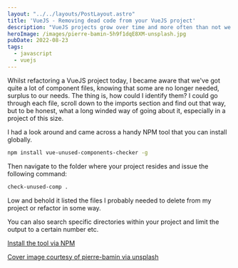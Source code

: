 ```yaml
---
layout: "../../layouts/PostLayout.astro"
title: 'VueJS - Removing dead code from your VueJS project'
description: "VueJS projects grow over time and more often than not we end up with old component files that are no longer needed. How can we identify them in one go?"
heroImage: /images/pierre-bamin-5h9f1dqE8XM-unsplash.jpg
pubDate: 2022-08-23
tags:
  - javascript
  - vuejs
---
```


Whilst refactoring a VueJS project today, I became aware that we've got quite a lot of component files, knowing that some are no longer needed, surplus to our needs. The thing is, how could I identify them? I could go through each file, scroll down to the imports section and find out that way, but to be honest, what a long winded way of going about it, especially in a project of this size. 

I had a look around and came across a handy NPM tool that you can install globally.

```bash
npm install vue-unused-components-checker -g

```

Then navigate to the folder where your project resides and issue the following command:

```bash
check-unused-comp .
```

Low and behold it listed the files I probably needed to delete from my project or refactor in some way.

You can also search specific directories within your project and limit the output to a certain number etc.

[Install the tool via NPM](https://www.npmjs.com/package/vue-unused-components-checker)

[Cover image courtesy of pierre-bamin via unsplash](https://unsplash.com/photos/5h9f1dqE8XM)